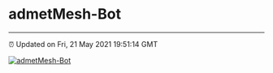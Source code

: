 # admetMesh-Bot
---
⏰ Updated on Fri, 21 May 2021 19:51:14 GMT

[![admetMesh-Bot](https://github.com/kotori-y/admetMesh-bot/actions/workflows/main.yml/badge.svg)](https://github.com/kotori-y/admetMesh-bot/actions/workflows/main.yml)
